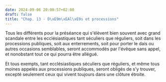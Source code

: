 ```yaml
---
date: 2024-09-06 20:00:57+02:00
draft: false
title: "Chap. 13 - D\xE9m\xEAl\xE9s et processions"
---
```





Tous les différents pour la préséance qui s'élèvent bien souvent avec grand scandale entre les ecclésiastiques tant séculiers que réguliers, soit dans les processions publiques, soit aux enterrements, soit pour porter le dais ou autres occasions semblables, seront accommodés par l'évêque sans appel, et nonobstant tout ce qui pourra être allégué.

Et tous exempts, tant ecclésiastiques séculiers que réguliers, et même tous moines appelés aux processions publiques, seront obligés de s'y trouver, excepté seulement ceux qui vivent toujours dans une clôture étroite.

